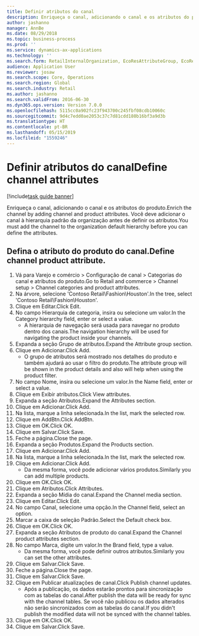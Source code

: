 ```yaml
---
title: Definir atributos do canal
description: Enriqueça o canal, adicionando o canal e os atributos do produto.
author: jashanno
manager: AnnBe
ms.date: 08/29/2018
ms.topic: business-process
ms.prod: ''
ms.service: dynamics-ax-applications
ms.technology: ''
ms.search.form: RetailInternalOrganization, EcoResAttributeGroup, EcoResAttributeGroupAttribute, RetailAddChannelItems, RetailCatalogProductAttributeValue, RetailMedia
audience: Application User
ms.reviewer: josaw
ms.search.scope: Core, Operations
ms.search.region: Global
ms.search.industry: Retail
ms.author: jashanno
ms.search.validFrom: 2016-06-30
ms.dyn365.ops.version: Version 7.0.0
ms.openlocfilehash: 5115cc0a902fc23f943700c245fbf08cdb10060c
ms.sourcegitcommit: 9d4c7edd0ae2053c37c7d81cdd180b16bf3a9d3b
ms.translationtype: HT
ms.contentlocale: pt-BR
ms.lasthandoff: 05/15/2019
ms.locfileid: "1559246"
---
```

# <a name="define-channel-attributes"></a><span data-ttu-id="8276f-103">Definir atributos do canal</span><span class="sxs-lookup"><span data-stu-id="8276f-103">Define channel attributes</span></span>

[!include[task guide banner](../includes/task-guide-banner.md)]

<span data-ttu-id="8276f-104">Enriqueça o canal, adicionando o canal e os atributos do produto.</span><span class="sxs-lookup"><span data-stu-id="8276f-104">Enrich the channel by adding channel and product attributes.</span></span> <span data-ttu-id="8276f-105">Você deve adicionar o canal à hierarquia padrão da organização antes de definir os atributos.</span><span class="sxs-lookup"><span data-stu-id="8276f-105">You must add the channel to the organization default hierarchy before you can define the attributes.</span></span>


## <a name="define-channel-product-attribute"></a><span data-ttu-id="8276f-106">Defina o atributo do produto do canal.</span><span class="sxs-lookup"><span data-stu-id="8276f-106">Define channel product attribute.</span></span>
1. <span data-ttu-id="8276f-107">Vá para Varejo e comércio > Configuração de canal > Categorias do canal e atributos do produto.</span><span class="sxs-lookup"><span data-stu-id="8276f-107">Go to Retail and commerce > Channel setup > Channel categories and product attributes.</span></span>
2. <span data-ttu-id="8276f-108">Na árvore, selecione 'Contoso Retail\Fashion\Houston'.</span><span class="sxs-lookup"><span data-stu-id="8276f-108">In the tree, select 'Contoso Retail\Fashion\Houston'.</span></span>
3. <span data-ttu-id="8276f-109">Clique em Editar.</span><span class="sxs-lookup"><span data-stu-id="8276f-109">Click Edit.</span></span>
4. <span data-ttu-id="8276f-110">No campo Hierarquia de categoria, insira ou selecione um valor.</span><span class="sxs-lookup"><span data-stu-id="8276f-110">In the Category hierarchy field, enter or select a value.</span></span>
    * <span data-ttu-id="8276f-111">A hierarquia de navegação será usada para navegar no produto dentro dos canais.</span><span class="sxs-lookup"><span data-stu-id="8276f-111">The navigation hierarchy will be used for navigating the product inside your channels.</span></span>  
5. <span data-ttu-id="8276f-112">Expanda a seção Grupo de atributos.</span><span class="sxs-lookup"><span data-stu-id="8276f-112">Expand the Attribute group section.</span></span>
6. <span data-ttu-id="8276f-113">Clique em Adicionar.</span><span class="sxs-lookup"><span data-stu-id="8276f-113">Click Add.</span></span>
    * <span data-ttu-id="8276f-114">O grupo de atributos será mostrado nos detalhes do produto e também ajudará ao usar o filtro do produto.</span><span class="sxs-lookup"><span data-stu-id="8276f-114">The attribute group will be shown in the product details and also will help when using the product filter.</span></span>  
7. <span data-ttu-id="8276f-115">No campo Nome, insira ou selecione um valor.</span><span class="sxs-lookup"><span data-stu-id="8276f-115">In the Name field, enter or select a value.</span></span>
8. <span data-ttu-id="8276f-116">Clique em Exibir atributos.</span><span class="sxs-lookup"><span data-stu-id="8276f-116">Click View attributes.</span></span>
9. <span data-ttu-id="8276f-117">Expanda a seção Atributos.</span><span class="sxs-lookup"><span data-stu-id="8276f-117">Expand the Attributes section.</span></span>
10. <span data-ttu-id="8276f-118">Clique em Adicionar.</span><span class="sxs-lookup"><span data-stu-id="8276f-118">Click Add.</span></span>
11. <span data-ttu-id="8276f-119">Na lista, marque a linha selecionada.</span><span class="sxs-lookup"><span data-stu-id="8276f-119">In the list, mark the selected row.</span></span>
12. <span data-ttu-id="8276f-120">Clique em AddBtn.</span><span class="sxs-lookup"><span data-stu-id="8276f-120">Click AddBtn.</span></span>
13. <span data-ttu-id="8276f-121">Clique em OK.</span><span class="sxs-lookup"><span data-stu-id="8276f-121">Click OK.</span></span>
14. <span data-ttu-id="8276f-122">Clique em Salvar.</span><span class="sxs-lookup"><span data-stu-id="8276f-122">Click Save.</span></span>
15. <span data-ttu-id="8276f-123">Feche a página.</span><span class="sxs-lookup"><span data-stu-id="8276f-123">Close the page.</span></span>
16. <span data-ttu-id="8276f-124">Expanda a seção Produtos.</span><span class="sxs-lookup"><span data-stu-id="8276f-124">Expand the Products section.</span></span>
17. <span data-ttu-id="8276f-125">Clique em Adicionar.</span><span class="sxs-lookup"><span data-stu-id="8276f-125">Click Add.</span></span>
18. <span data-ttu-id="8276f-126">Na lista, marque a linha selecionada.</span><span class="sxs-lookup"><span data-stu-id="8276f-126">In the list, mark the selected row.</span></span>
19. <span data-ttu-id="8276f-127">Clique em Adicionar.</span><span class="sxs-lookup"><span data-stu-id="8276f-127">Click Add.</span></span>
    * <span data-ttu-id="8276f-128">Da mesma forma, você pode adicionar vários produtos.</span><span class="sxs-lookup"><span data-stu-id="8276f-128">Similarly you can add multiple products.</span></span>  
20. <span data-ttu-id="8276f-129">Clique em OK.</span><span class="sxs-lookup"><span data-stu-id="8276f-129">Click OK.</span></span>
21. <span data-ttu-id="8276f-130">Clique em Atributos.</span><span class="sxs-lookup"><span data-stu-id="8276f-130">Click Attributes.</span></span>
22. <span data-ttu-id="8276f-131">Expanda a seção Mídia do canal.</span><span class="sxs-lookup"><span data-stu-id="8276f-131">Expand the Channel media section.</span></span>
23. <span data-ttu-id="8276f-132">Clique em Editar.</span><span class="sxs-lookup"><span data-stu-id="8276f-132">Click Edit.</span></span>
24. <span data-ttu-id="8276f-133">No campo Canal, selecione uma opção.</span><span class="sxs-lookup"><span data-stu-id="8276f-133">In the Channel field, select an option.</span></span>
25. <span data-ttu-id="8276f-134">Marcar a caixa de seleção Padrão.</span><span class="sxs-lookup"><span data-stu-id="8276f-134">Select the Default check box.</span></span>
26. <span data-ttu-id="8276f-135">Clique em OK.</span><span class="sxs-lookup"><span data-stu-id="8276f-135">Click OK.</span></span>
27. <span data-ttu-id="8276f-136">Expanda a seção Atributos de produto do canal.</span><span class="sxs-lookup"><span data-stu-id="8276f-136">Expand the Channel product attributes section.</span></span>
28. <span data-ttu-id="8276f-137">No campo Marca, digite um valor.</span><span class="sxs-lookup"><span data-stu-id="8276f-137">In the Brand field, type a value.</span></span>
    * <span data-ttu-id="8276f-138">Da mesma forma, você pode definir outros atributos.</span><span class="sxs-lookup"><span data-stu-id="8276f-138">Similarly you can set the other attributes.</span></span>  
29. <span data-ttu-id="8276f-139">Clique em Salvar.</span><span class="sxs-lookup"><span data-stu-id="8276f-139">Click Save.</span></span>
30. <span data-ttu-id="8276f-140">Feche a página.</span><span class="sxs-lookup"><span data-stu-id="8276f-140">Close the page.</span></span>
31. <span data-ttu-id="8276f-141">Clique em Salvar.</span><span class="sxs-lookup"><span data-stu-id="8276f-141">Click Save.</span></span>
32. <span data-ttu-id="8276f-142">Clique em Publicar atualizações de canal.</span><span class="sxs-lookup"><span data-stu-id="8276f-142">Click Publish channel updates.</span></span>
    * <span data-ttu-id="8276f-143">Após a publicação, os dados estarão prontos para sincronização com as tabelas do canal.</span><span class="sxs-lookup"><span data-stu-id="8276f-143">After publish the data will be ready for sync with the channel tables.</span></span> <span data-ttu-id="8276f-144">Se você não publicou os dados alterados não serão sincronizados com as tabelas do canal.</span><span class="sxs-lookup"><span data-stu-id="8276f-144">If you didn't publish the modified data will not be synced with the channel tables.</span></span>  
33. <span data-ttu-id="8276f-145">Clique em OK.</span><span class="sxs-lookup"><span data-stu-id="8276f-145">Click OK.</span></span>
34. <span data-ttu-id="8276f-146">Clique em Salvar.</span><span class="sxs-lookup"><span data-stu-id="8276f-146">Click Save.</span></span>

